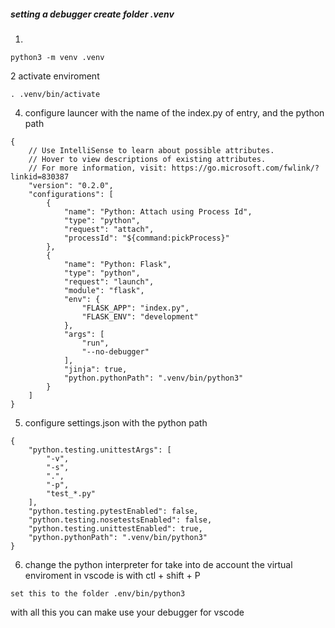 ##### setting a debugger create folder .venv

1.
```
python3 -m venv .venv
```
2
activate enviroment

```
. .venv/bin/activate 

```

4. configure launcer with the name of the index.py  of entry, and the python path

```
{
    // Use IntelliSense to learn about possible attributes.
    // Hover to view descriptions of existing attributes.
    // For more information, visit: https://go.microsoft.com/fwlink/?linkid=830387
    "version": "0.2.0",
    "configurations": [
        {
            "name": "Python: Attach using Process Id",
            "type": "python",
            "request": "attach",
            "processId": "${command:pickProcess}"
        },
        {
            "name": "Python: Flask",
            "type": "python",
            "request": "launch",
            "module": "flask",
            "env": {
                "FLASK_APP": "index.py",
                "FLASK_ENV": "development"
            },
            "args": [
                "run",
                "--no-debugger"
            ],
            "jinja": true,
            "python.pythonPath": ".venv/bin/python3"
        }
    ]
}

```

5. configure settings.json with the python path

```
{
    "python.testing.unittestArgs": [
        "-v",
        "-s",
        ".",
        "-p",
        "test_*.py"
    ],
    "python.testing.pytestEnabled": false,
    "python.testing.nosetestsEnabled": false,
    "python.testing.unittestEnabled": true,
    "python.pythonPath": ".venv/bin/python3"
}
```

6. change the python interpreter for take into de account the virtual enviroment in vscode is with ctl + shift + P 

```
set this to the folder .env/bin/python3
```

with all this you can make use your debugger for vscode
